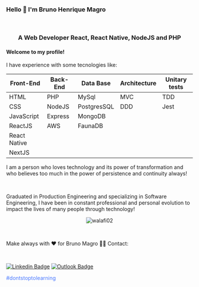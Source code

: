 ### Hello 👋 I'm Bruno Henrique Magro

<br>

<h3 align="center">A Web Developer React, React Native, NodeJS and PHP</h3>

#### Welcome to my profile!

<p>I have experience with some tecnologies like:</p>

<div align="center">
  
**Front-End** | **Back-End** | **Data Base** | **Architecture** | **Unitary tests**
------------ | ------------- | ------------- | ------------- | -------------
HTML | PHP | MySql | MVC | TDD
CSS | NodeJS | PostgresSQL | DDD | Jest
JavaScript | Express | MongoDB
ReactJS | AWS | FaunaDB
React Native |
NextJS |

</div>
<p>I am a person who loves technology and its power of transformation and who believes too much in the power of persistence and continuity always!</p>

<br>

<p>Graduated in Production Engineering and specializing in Software Engineering, I have been in constant professional and personal evolution to impact the lives of many people through technology!</p>

<p align="center">
  <img src="https://github-readme-stats.vercel.app/api?username=brunohmagro&show_icons=true" alt="walafi02" />
</p>

<br>

Make always with ❤️ for Bruno Magro 👋🏽 Contact:

<br>

[![Linkedin Badge](https://img.shields.io/badge/-Bruno%20Magro-000657?style=flat-square&logo=Linkedin&logoColor=white&link=https://www.linkedin.com/in/brunohmagro/)](https://www.linkedin.com/in/brunohmagro/) 
[![Outlook Badge](https://img.shields.io/badge/-brunohmagro@hotmail.com-000657?style=flat-square&logo=microsoft-outlook&logoColor=white&link=mailto:brunohmagro@hotmail.com)](mailto:brunohmagro@hotmail.com)

<p style="color: #4978FF;">#dontstoptolearning</p>
